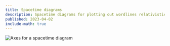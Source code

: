 ```yaml
---
title: Spacetime diagrams
description: Spacetime diagrams for plotting out wordlines relativistically.
published: 2023-04-02
include-math: true
---
```


![Axes for a spacetime diagram](/diagrams/article/relativity/diagrams/axes.svg)
